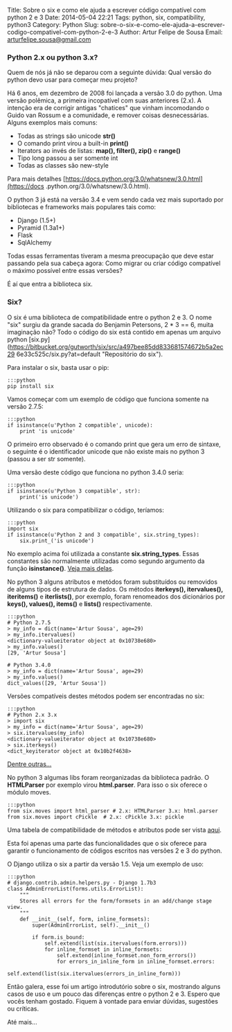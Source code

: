 Title: Sobre o six e como ele ajuda a escrever código compatível com python 2 e 3
Date: 2014-05-04 22:21
Tags: python, six, compatibility, python3
Category: Python
Slug: sobre-o-six-e-como-ele-ajuda-a-escrever-codigo-compativel-com-python-2-e-3
Author: Artur Felipe de Sousa
Email:  arturfelipe.sousa@gmail.com


### Python 2.x ou python 3.x?

Quem de nós já não se deparou com a seguinte dúvida: Qual versão do
python devo usar para começar meu projeto?

Há 6 anos, em dezembro de 2008 foi lançada a versão 3.0 do python. Uma versão
polêmica, a primeira incopatível com suas anteriores (2.x). A intenção era de
corrigir antigas "chatices" que vinham incomodando o Guido van Rossum e a
comunidade, e remover coisas desnecessárias. Alguns exemplos mais comuns:

* Todas as strings são unicode **str()**
* O comando print virou a built-in **print()**
* Iterators ao invés de listas: **map(), filter(), zip()** e **range()**
* Tipo long passou a ser somente int
* Todas as classes são new-style

Para mais detalhes [https://docs.python.org/3.0/whatsnew/3.0.html](https://docs
.python.org/3.0/whatsnew/3.0.html).

O python 3 já está na versão 3.4 e vem sendo cada vez mais suportado por
bibliotecas e frameworks mais populares tais como:

* Django (1.5+)
* Pyramid (1.3a1+)
* Flask
* SqlAlchemy

Todas essas ferramentas tiveram a mesma preocupação que deve estar passando
pela sua cabeça agora: Como migrar ou criar código compatível o máximo possível
entre essas versões?

É aí que entra a biblioteca six.

### Six?

O six é uma biblioteca de compatibilidade entre o python 2 e 3. O nome "six"
surgiu da grande sacada do Benjamin Petersons, 2 * 3 == 6, muita imaginação
não? Todo o código do six está contido em apenas um arquivo python
[six.py](https://bitbucket.org/gutworth/six/src/a497bee85dd833681574672b5a2ec29
6e33c525c/six.py?at=default "Repositório do six").

Para instalar o six, basta usar o pip:

    :::python
    pip install six

Vamos começar com um exemplo de código que funciona somente na versão 2.7.5:

    :::python
    if isinstance(u'Python 2 compatible', unicode):
        print 'is unicode'

O primeiro erro observado é o comando print que gera um erro de sintaxe, o
seguinte é o identificador unicode que não existe mais no python 3 (passou a
ser str somente).

Uma versão deste código que funciona no python 3.4.0 seria:

    :::python
    if isinstance(u'Python 3 compatible', str):
        print('is unicode')

Utilizando o six para compatibilizar o código, teríamos:

    :::python
    import six
    if isinstance(u'Python 2 and 3 compatible', six.string_types):
        six.print_('is unicode')

No exemplo acima foi utilizada a constante **six.string_types**. Essas
constantes são normalmente utilizadas como segundo argumento da função
**isinstance()**. [Veja mais delas](https://pythonhosted.org/six/#constants).

No python 3 alguns atributos e metódos foram substituídos ou removidos de
alguns tipos de estrutura de dados. Os métodos **iterkeys(), itervalues(),
iteritems()** e **iterlists()**, por exemplo, foram renomeados dos dicionários
por **keys(), values(), items()** e **lists()** respectivamente.

    :::python
    # Python 2.7.5
    > my_info = dict(name='Artur Sousa', age=29)
    > my_info.itervalues()
    <dictionary-valueiterator object at 0x10738e680>
    > my_info.values()
    [29, 'Artur Sousa']

    # Python 3.4.0
    > my_info = dict(name='Artur Sousa', age=29)
    > my_info.values()
    dict_values([29, 'Artur Sousa'])

Versões compatíveis destes métodos podem ser encontradas no six:

    :::python
    # Python 2.x 3.x
    > import six
    > my_info = dict(name='Artur Sousa', age=29)
    > six.itervalues(my_info)
    <dictionary-valueiterator object at 0x10738e680>
    > six.iterkeys()
    <dict_keyiterator object at 0x10b2f4638>

[Dentre outras...](https://pythonhosted.org/six/#object-model-compatibility)

No python 3 algumas libs foram reorganizadas da biblioteca padrão. O
**HTMLParser** por exemplo virou **html.parser**. Para isso o six oferece o
módulo moves.

    :::python
    from six.moves import html_parser # 2.x: HTMLParser 3.x: html.parser
    from six.moves import cPickle  # 2.x: cPickle 3.x: pickle

Uma tabela de compatibilidade de métodos e atributos pode ser vista
[aqui](https://pythonhosted.org/six/#module-six.moves).

Esta foi apenas uma parte das funcionalidades que o six oferece para garantir
o funcionamento de códigos escritos nas versões 2 e 3 do python.

O Django utiliza o six a partir da versão 1.5. Veja um exemplo de uso:

    :::python
    # django.contrib.admin.helpers.py - Django 1.7b3
    class AdminErrorList(forms.utils.ErrorList):
        """
        Stores all errors for the form/formsets in an add/change stage view.
        """
        def __init__(self, form, inline_formsets):
            super(AdminErrorList, self).__init__()

            if form.is_bound:
                self.extend(list(six.itervalues(form.errors)))
                for inline_formset in inline_formsets:
                    self.extend(inline_formset.non_form_errors())
                    for errors_in_inline_form in inline_formset.errors:
                        self.extend(list(six.itervalues(errors_in_inline_form)))

Então galera, esse foi um artigo introdutório sobre o six, mostrando alguns
casos de uso e um pouco das diferenças entre o python 2 e 3. Espero que vocês
tenham gostado. Fiquem à vontade para enviar dúvidas, sugestões ou críticas.

Até mais...
